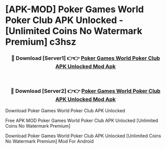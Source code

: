 # [APK-MOD] Poker Games  World Poker Club APK Unlocked - [Unlimited Coins No Watermark Premium] c3hsz



<div align="center">
<h3>🔴 Download [Server1] 👉👉 <a href="https://momento.my/?title=Poker_Games__World_Poker_Club_APK_Unlocked">Poker Games  World Poker Club APK Unlocked Mod Apk</a></h3><br>

<h3>🔴 Download [Server2] 👉👉 <a href="https://momento.my/?title=Poker_Games__World_Poker_Club_APK_Unlocked">Poker Games  World Poker Club APK Unlocked Mod Apk</a></h3>
</div>



Download Poker Games  World Poker Club APK Unlocked 

Free APK MOD Poker Games  World Poker Club APK Unlocked [Unlimited Coins No Watermark Premium]

Download Poker Games  World Poker Club APK Unlocked [Unlimited Coins No Watermark Premium] Mod For Android
